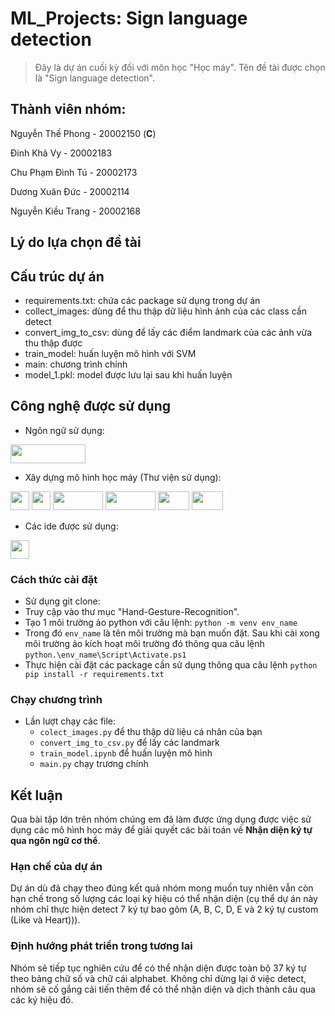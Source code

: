 # ML_Projects: Sign language detection
> Đây là dự án cuối kỳ đối với môn học "Học máy". Tên đề tài được chọn là "Sign language detection".
## Thành viên nhóm:
Nguyễn Thế Phong - 20002150 (<b>C</b>) 

Đinh Khả Vy - 20002183

Chu Phạm Đình Tú - 20002173

Dương Xuân Đức - 20002114

Nguyễn Kiều Trang - 20002168

## Lý do lựa chọn đề tài

## Cấu trúc dự án
- requirements.txt: chứa các package sử dụng trong dự án
- collect_images: dùng để thu thập dữ liệu hình ảnh của các class cần detect
- convert_img_to_csv: dùng để lấy các điểm landmark của các ảnh vừa thu thập được
- train_model: huấn luyện mô hình với SVM 
- main: chương trình chính 
- model_1.pkl: model được lưu lại sau khi huấn luyện

## Công nghệ được sử dụng
- Ngôn ngữ sử dụng:
<p>
  <a>
      <img src="https://upload.wikimedia.org/wikipedia/commons/thumb/f/f8/Python_logo_and_wordmark.svg/1280px-Python_logo_and_wordmark.svg.png" height="30" width="120">
  </a>
</p>

- Xây dựng mô hình học máy (Thư viện sử dụng): 
<p>
  <a>
      <img src="https://upload.wikimedia.org/wikipedia/commons/thumb/8/84/Matplotlib_icon.svg/1200px-Matplotlib_icon.svg.png" height="30" width="30">
  </a>

  <a>
      <img src="https://upload.wikimedia.org/wikipedia/commons/thumb/3/32/OpenCV_Logo_with_text_svg_version.svg/831px-OpenCV_Logo_with_text_svg_version.svg.png" height="30" width="30">
  </a>

  <a>
    <img src="https://upload.wikimedia.org/wikipedia/commons/thumb/3/31/NumPy_logo_2020.svg/2560px-NumPy_logo_2020.svg.png" height="30" width="80">
  </a>
  
   <a>
    <img src="https://upload.wikimedia.org/wikipedia/commons/thumb/e/ed/Pandas_logo.svg/2560px-Pandas_logo.svg.png" height="30" width="80">
  </a>
  
  <a>
    <img src="https://upload.wikimedia.org/wikipedia/commons/thumb/0/05/Scikit_learn_logo_small.svg/1200px-Scikit_learn_logo_small.svg.png" height="30" width="50">
  </a>

  <a>
    <img src="https://steam.oxxostudio.tw/image/python/ai/ai-mediapipe.jpg" height="30" width="50">
  </a>
</p>

- Các ide được sử dụng:
<p>
  <a>
    <img src="https://upload.wikimedia.org/wikipedia/commons/thumb/9/9a/Visual_Studio_Code_1.35_icon.svg/2048px-Visual_Studio_Code_1.35_icon.svg.png" height="30" width="30">
  </a>
</p>

### Cách thức cài đặt
- Sử dụng git clone: 
- Truy cập vào thư mục "Hand-Gesture-Recognition". 
- Tạo 1 môi trường ảo python với câu lệnh: ```python -m venv env_name ```
- Trong đó ```env_name``` là tên môi trường mà bạn muốn đặt. Sau khi cài xong môi trường ảo kích hoạt môi trường đó thông qua câu lệnh ```python.\env_name\Script\Activate.ps1```
- Thực hiện cài đặt các package cần sử dụng thông qua câu lệnh ```python pip install -r requirements.txt ```

### Chạy chương trình
- Lần lượt chạy các file: 
    + ```colect_images.py``` để thu thập dữ liệu cá nhân của bạn
    + ```convert_img_to_csv.py``` để lấy các landmark
    + ```train_model.ipynb``` để huấn luyện mô hình
    + ```main.py``` chạy trương chính

## Kết luận
Qua bài tập lớn trên nhóm chúng em đã làm được ứng dụng được việc sử dụng các mô hình học máy để giải quyết các bài toán về  **Nhận diện ký tự qua ngôn ngữ cơ thể**.
### Hạn chế của dự án
Dự án dù đã chạy theo đúng kết quả nhóm mong muốn tuy nhiên vẫn còn hạn chế trong số lượng các loại ký hiệu có thể nhận diện (cụ thể dự án này nhóm chỉ thực hiện detect 7 ký tự bao gôm (A, B, C, D, E và 2 ký tự custom (Like và Heart))). 
### Định hướng phát triển trong tương lai
Nhóm sẽ tiếp tục nghiên cứu để có thể nhận diện được toàn bộ 37 ký tự theo bảng chữ số và chữ cái alphabet. Không chỉ dừng lại ở việc detect, nhóm sẽ cố gắng cải tiến thêm để có thể nhận diện và dịch thành câu qua các ký hiệu đó.

